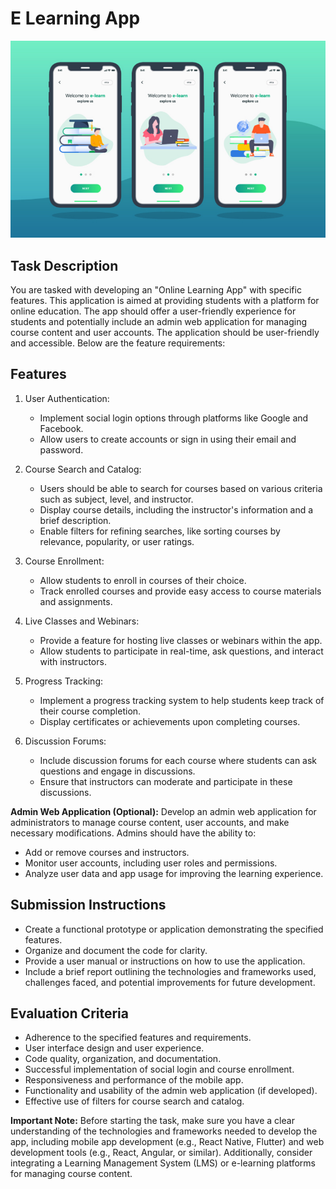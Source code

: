 # E Learning App

<img src='./e-learning.png'/>

## Task Description

You are tasked with developing an "Online Learning App" with specific features. This application is aimed at providing students with a platform for online education. The app should offer a user-friendly experience for students and potentially include an admin web application for managing course content and user accounts. The application should be user-friendly and accessible. Below are the feature requirements:

## Features

1. User Authentication:

   - Implement social login options through platforms like Google and Facebook.
   - Allow users to create accounts or sign in using their email and password.

1. Course Search and Catalog:

   - Users should be able to search for courses based on various criteria such as subject, level, and instructor.
   - Display course details, including the instructor's information and a brief description.
   - Enable filters for refining searches, like sorting courses by relevance, popularity, or user ratings.

1. Course Enrollment:

   - Allow students to enroll in courses of their choice.
   - Track enrolled courses and provide easy access to course materials and assignments.

1. Live Classes and Webinars:

   - Provide a feature for hosting live classes or webinars within the app.
   - Allow students to participate in real-time, ask questions, and interact with instructors.

1. Progress Tracking:

   - Implement a progress tracking system to help students keep track of their course completion.
   - Display certificates or achievements upon completing courses.

1. Discussion Forums:

   - Include discussion forums for each course where students can ask questions and engage in discussions.
   - Ensure that instructors can moderate and participate in these discussions.

**Admin Web Application (Optional):** Develop an admin web application for administrators to manage course content, user accounts, and make necessary modifications. Admins should have the ability to:

- Add or remove courses and instructors.
- Monitor user accounts, including user roles and permissions.
- Analyze user data and app usage for improving the learning experience.

## Submission Instructions

- Create a functional prototype or application demonstrating the specified features.
- Organize and document the code for clarity.
- Provide a user manual or instructions on how to use the application.
- Include a brief report outlining the technologies and frameworks used, challenges faced, and potential improvements for future development.

## Evaluation Criteria

- Adherence to the specified features and requirements.
- User interface design and user experience.
- Code quality, organization, and documentation.
- Successful implementation of social login and course enrollment.
- Responsiveness and performance of the mobile app.
- Functionality and usability of the admin web application (if developed).
- Effective use of filters for course search and catalog.

**Important Note:** Before starting the task, make sure you have a clear understanding of the technologies and frameworks needed to develop the app, including mobile app development (e.g., React Native, Flutter) and web development tools (e.g., React, Angular, or similar). Additionally, consider integrating a Learning Management System (LMS) or e-learning platforms for managing course content.

